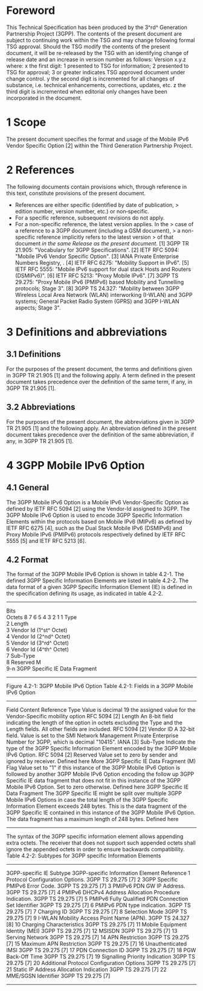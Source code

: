 # Foreword
This Technical Specification has been produced by the 3^rd^ Generation
Partnership Project (3GPP).
The contents of the present document are subject to continuing work within the
TSG and may change following formal TSG approval. Should the TSG modify the
contents of the present document, it will be re-released by the TSG with an
identifying change of release date and an increase in version number as
follows:
Version x.y.z
where:
x the first digit:
1 presented to TSG for information;
2 presented to TSG for approval;
3 or greater indicates TSG approved document under change control.
y the second digit is incremented for all changes of substance, i.e. technical
enhancements, corrections, updates, etc.
z the third digit is incremented when editorial only changes have been
incorporated in the document.
# 1 Scope
The present document specifies the format and usage of the Mobile IPv6 Vendor
Specific Option [2] within the Third Generation Partnership Project.
# 2 References
The following documents contain provisions which, through reference in this
text, constitute provisions of the present document.
  * References are either specific (identified by date of publication, > edition number, version number, etc.) or non‑specific.
  * For a specific reference, subsequent revisions do not apply.
  * For a non-specific reference, the latest version applies. In the > case of a reference to a 3GPP document (including a GSM document), > a non-specific reference implicitly refers to the latest version > of that document _in the same Release as the present document_.
[1] 3GPP TR 21.905: \"Vocabulary for 3GPP Specifications\".
[2] IETF RFC 5094: \"Mobile IPv6 Vendor Specific Option\".
[3] IANA Private Enterprise Numbers Registry,
\.
[4] IETF RFC 6275: \"Mobility Support in IPv6\".
[5] IETF RFC 5555: \"Mobile IPv6 support for dual stack Hosts and Routers
(DSMIPv6)\".
[6] IETF RFC 5213: \"Proxy Mobile IPv6\".
[7] 3GPP TS 29.275: \"Proxy Mobile IPv6 (PMIPv6) based Mobility and Tunnelling
protocols; Stage 3\".
[8] 3GPP TS 24.327: \"Mobility between 3GPP Wireless Local Area Network (WLAN)
interworking (I-WLAN) and 3GPP systems; General Packet Radio System (GPRS) and
3GPP I-WLAN aspects; Stage 3\".
# 3 Definitions and abbreviations
## 3.1 Definitions
For the purposes of the present document, the terms and definitions given in
3GPP TR 21.905 [1] and the following apply. A term defined in the present
document takes precedence over the definition of the same term, if any, in
3GPP TR 21.905 [1].
## 3.2 Abbreviations
For the purposes of the present document, the abbreviations given in 3GPP TR
21.905 [1] and the following apply. An abbreviation defined in the present
document takes precedence over the definition of the same abbreviation, if
any, in 3GPP TR 21.905 [1].
# 4 3GPP Mobile IPv6 Option
## 4.1 General
The 3GPP Mobile IPv6 Option is a Mobile IPv6 Vendor-Specific Option as defined
by IETF RFC 5094 [2] using the Vendor-Id assigned to 3GPP. The 3GPP Mobile
IPv6 Option is used to encode 3GPP Specific Information Elements within the
protocols based on Mobile IPv6 (MIPv6) as defined by IETF RFC 6275 [4], such
as the Dual Stack Mobile IPv6 (DSMIPv6) and Proxy Mobile IPv6 (PMIPv6)
protocols respectively defined by IETF RFC 5555 [5] and IETF RFC 5213 [6].
## 4.2 Format
The format of the 3GPP Mobile IPv6 Option is shown in table 4.2-1. The defined
3GPP Specific Information Elements are listed in table 4.2-2. The data format
of a given 3GPP Specific Information Element (IE) is defined in the
specification defining its usage, as indicated in table 4.2-2.
* * *
Bits  
Octets 8 7 6 5 4 3 2 1 1 Type  
2 Length  
3 Vendor Id (1^st^ Octet)  
4 Vendor Id (2^nd^ Octet)  
5 Vendor Id (3^rd^ Octet)  
6 Vendor Id (4^th^ Octet)  
7 Sub-Type  
8 Reserved M  
9-n 3GPP Specific IE Data Fragment
* * *
Figure 4.2-1: 3GPP Mobile IPv6 Option
Table 4.2-1: Fields in a 3GPP Mobile IPv6 Option
* * *
Field Content Reference Type Value is decimal 19 the assigned value for the
Vendor-Specific mobility option RFC 5094 [2] Length An 8-bit field indicating
the length of the option in octets excluding the Type and the Length fields.
All other fields are included. RFC 5094 [2] Vendor ID A 32-bit field. Value is
set to the SMI Network Management Private Enterprise Number for 3GPP, which is
decimal \"10415\". IANA [3] Sub-Type Indicate the type of the 3GPP Specific
Information Element encoded by the 3GPP Mobile IPv6 Option. RFC 5094 [2]
Reserved Value set to zero by sender and ignored by receiver. Defined here
More 3GPP Specific IE Data Fragment (M) Flag Value set to \"1\" if this
instance of the 3GPP Mobile IPv6 Option is followed by another 3GPP Mobile
IPv6 Option encoding the follow up 3GPP Specific IE data fragment that does
not fit in this instance of the 3GPP Mobile IPv6 Option. Set to zero
otherwise. Defined here 3GPP Specific IE Data Fragment The 3GPP Specific IE
might be split over multiple 3GPP Mobile IPv6 Options in case the total length
of the 3GPP Specific Information Element exceeds 248 bytes. This is the data
fragment of the 3GPP Specific IE contained in this instance of the 3GPP Mobile
IPv6 Option. The data fragment has a maximum length of 248 bytes. Defined here
* * *
The syntax of the 3GPP specific information element allows appending extra
octets. The receiver that does not support such appended octets shall ignore
the appended octets in order to ensure backwards compatibility.
Table 4.2-2: Subtypes for 3GPP specific Information Elements
* * *
3GPP-specific IE Subtype 3GPP-specific Information Element Reference 1
Protocol Configuration Options. 3GPP TS 29.275 [7] 2 3GPP Specific PMIPv6
Error Code. 3GPP TS 29.275 [7] 3 PMIPv6 PDN GW IP Address. 3GPP TS 29.275 [7]
4 PMIPv6 DHCPv4 Address Allocation Procedure Indication. 3GPP TS 29.275 [7] 5
PMIPv6 Fully Qualified PDN Connection Set Identifier 3GPP TS 29.275 [7] 6
PMIPv6 PDN type indication. 3GPP TS 29.275 [7] 7 Charging ID 3GPP TS 29.275
[7] 8 Selection Mode 3GPP TS 29.275 [7] 9 I-WLAN Mobility Access Point Name
(APN). 3GPP TS 24.327 [8] 10 Charging Characteristics 3GPP TS 29.275 [7] 11
Mobile Equipment Identity (MEI) 3GPP TS 29.275 [7] 12 MSISDN 3GPP TS 29.275
[7] 13 Serving Network 3GPP TS 29.275 [7] 14 APN Restriction 3GPP TS 29.275
[7] 15 Maximum APN Restriction 3GPP TS 29.275 [7] 16 Unauthenticated IMSI 3GPP
TS 29.275 [7] 17 PDN Connection ID 3GPP TS 29.275 [7] 18 PGW Back-Off Time
3GPP TS 29.275 [7] 19 Signalling Priority Indication 3GPP TS 29.275 [7] 20
Additional Protocol Configuration Options 3GPP TS 29.275 [7] 21 Static IP
Address Allocation Indication 3GPP TS 29.275 [7] 22 MME/SGSN Identifier 3GPP
TS 29.275 [7]
* * *
#